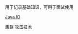 用于记录基础知识，可用于面试使用

[Java IO](https://github.com/LZKO/Cat/blob/master/src/main/notes/interview/Java%20IO.md)

[集群](https://github.com/LZKO/Cat/blob/master/src/main/notes/interview/集群.md)
[攻击技术](https://github.com/LZKO/Cat/blob/master/src/main/notes/interview/攻击技术.md)